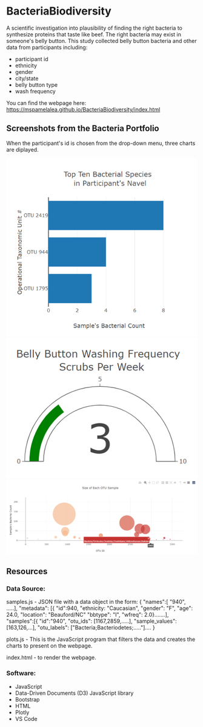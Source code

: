 # BacteriaBiodiversity
A scientific investigation into plausibility of finding the right bacteria
to synthesize proteins that taste like beef. The right bacteria may exist in 
someone's belly button. This study collected belly button bacteria and other data from participants including:

- participant id
- ethnicity
- gender
- city/state
- belly button type
- wash frequency

You can find the webpage here: 
https://mspamelalea.github.io/BacteriaBiodiversity/index.html

## Screenshots from the Bacteria Portfolio
When the participant's id is chosen from the drop-down menu,
three charts are diplayed. 

![](BarChart.PNG)
![](GaugeChart.PNG)
![](BubbleChart.PNG)

## Resources
### Data Source:
samples.js - JSON file with a data object in the form:
 {
 "names":[
  "940", .....],
 "metadata": [{
  "id":940, 
  "ethnicity: "Caucasian",
  "gender": "F",
  "age": 24.0,
  "location": "Beauford/NC"
  "bbtype": "I",
  "wfreq": 2.0}.......],
 "samples":[{
   "id":"940",
   "otu_ids": [1167,2859,.....],
   "sample_values": [163,126,...],
   "otu_labels": ["Bacteria;Bacteriodetes;....."]....
 }

plots.js - This is the JavaScript program that filters the data and creates the charts to present on the webpage.

index.html - to render the webpage.
 
### Software:

- JavaScript
- Data-Driven Documents (D3) JavaScript library
- Bootstrap
- HTML
- Plotly
- VS Code
